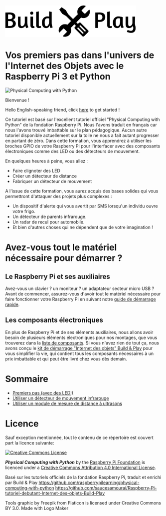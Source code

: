![Build & Play, les meilleurs tutoriels DIY pour débuter et progresser dans l'univers de l'Internet des Objets](BuildnPlay_small.png)

# Vos premiers pas dans l'univers de l'Internet des Objets avec le Raspberry Pi 3 et Python

![Physical Computing with Python](cover.png)

Bienvenue !


Hello English-speaking friend, click [here](english.md) to get started !

Ce tutoriel est basé sur l'excellent tutoriel officiel "Physical Computing with Python" de la fondation Raspberry Pi.
Nous l'avons traduit en français car nous l'avons trouvé imbattable sur le plan pédagogique. Aucun autre tutoriel disponible actuellement sur la toile ne nous a fait autant progresser en partant de zéro.
Dans cette formation, vous apprendrez à utiliser les broches GPIO de votre Raspberry Pi pour l'interfacer avec des composants électroniques comme des LED ou des détecteurs de mouvement.

En quelques heures à peine, vous allez :
* Faire clignoter des LED
* Créer un détecteur de distance
* Fabriquer un détecteur de mouvement

A l'issue de cette formation, vous aurez acquis des bases solides qui vous permettront d'attaquer des projets plus complexes :
* Un dispositif d'alerte qui vous avertit par SMS lorsqu'un individu ouvre votre frigo.
* Un détecteur de parents infrarouge.
* Un radar de recul pour automobile.
* Et bien d'autres choses qui ne dépendent que de votre imagination !

# Avez-vous tout le matériel nécessaire pour démarrer ?

## Le Raspberry Pi et ses auxiliaires
Avez-vous un clavier ? un moniteur ? un adaptateur secteur micro USB ?
Avant de commencer, assurez-vous d'avoir tout le matériel nécessaire pour faire fonctionner votre Raspberry Pi en suivant notre [guide de démarrage rapide](https://github.com/saucesamourai/Demarrage-rapide-Raspberry-Pi/blob/master/quickstart.md). 

## Les composants électroniques
En plus de Raspberry Pi et de ses éléments auxiliaires, nous allons avoir besoin de plusieurs éléments électroniques pour nos montages, que vous trouverez dans la [liste de composants](https://www.raspberrypi.org/learning/physical-computing-guide/requirements/).
Si vous n'avez rien de tout ça, nous avons conçu le  [kit de démarrage "Internet des objets" Build & Play](https://www.amazon.fr/dp/B01N0TKCJN) pour vous simplifier la vie, qui contient tous les composants nécessaires à un prix imbattable et qui peut être livré chez vous dès demain.


# Sommaire 
- [Premiers pas (avec des LED!)](worksheet.md)
- [Utiliser un détecteur de mouvement infrarouge](pir.md)
- [Utiliser un module de mesure de distance à ultrasons](distance.md)

# Licence

Sauf exception mentionnée, tout le contenu de ce répertoire est couvert part la licence suivante:

[![Creative Commons License](http://i.creativecommons.org/l/by-sa/4.0/88x31.png)](http://creativecommons.org/licenses/by-sa/4.0/)

***Physical Computing with Python*** by the [Raspberry Pi Foundation](http://www.raspberrypi.org) is licenced under a [Creative Commons Attribution 4.0 International License](http://creativecommons.org/licenses/by-sa/4.0/).

Basé sur les tutoriels officiels de la fondation Raspberry Pi, traduit et enrichi par Build & Play 
https://github.com/raspberrypilearning/physical-computing-with-python
https://github.com/saucesamourai/Raspberry-Pi-tutoriel-debutant-Internet-des-objets-Build-Play

Tools graphic by Freepik from Flaticon is licensed under Creative Commons BY 3.0. Made with Logo Maker
